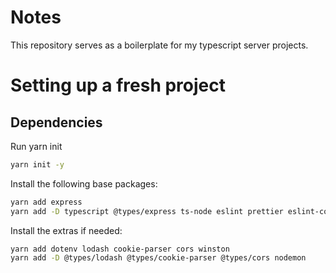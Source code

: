 # Notes

This repository serves as a boilerplate for my typescript server projects.

# Setting up a fresh project

## Dependencies

Run yarn init

```zsh
yarn init -y
```

Install the following base packages:

```zsh
yarn add express
yarn add -D typescript @types/express ts-node eslint prettier eslint-config-prettier eslint-config-airbnb-base eslint-config-airbnb-typescript eslint-plugin-import @typescript-eslint/eslint-plugin @typescript-eslint/parser
```

Install the extras if needed:

```zsh
yarn add dotenv lodash cookie-parser cors winston
yarn add -D @types/lodash @types/cookie-parser @types/cors nodemon
```
